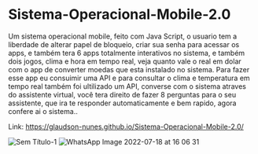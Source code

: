 # Sistema-Operacional-Mobile-2.0
Um sistema operacional mobile, feito com Java Script, o usuario tem a liberdade de alterar papel de bloqueio, criar sua senha para acessar os apps, e também tera 6 apps totalmente interativos no sistema, e também dois jogos, clima e hora em tempo real, veja quanto vale o real em dolar com o app de converter moedas que esta instalado no sistema. Para fazer esse app eu consuimir uma API e para consultar o clima e temperatura em tempo real também foi  ultilizado um API, converse com o sistema atraves do assistente virtual, você tera direito de fazer 8 perguntas para o seu assistente, que ira te responder automaticamente e bem rapido, agora confere ai o sistema..

Link: https://glaudson-nunes.github.io/Sistema-Operacional-Mobile-2.0/

![Sem Título-1](https://user-images.githubusercontent.com/93484378/179596682-1e901449-47e4-4663-ac0c-4d9dbacf2e98.png)
![WhatsApp Image 2022-07-18 at 16 06 31](https://user-images.githubusercontent.com/93484378/179594524-2e8a85e5-8e16-4bd7-b0b6-e85f90199b9c.jpeg)


